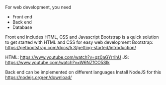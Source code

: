 For web development, you need 
- Front end
- Back end 
- Database

Front end includes HTML, CSS and Javascript
Bootstrap is a quick solution to get started with HTML and CSS for easy web development
Bootstrap: https://getbootstrap.com/docs/5.3/getting-started/introduction/

HTML: https://www.youtube.com/watch?v=qz0aGYrrlhU
JS: https://www.youtube.com/watch?v=W6NZfCO5SIk

Back end can be implemented on different languages
Install NodeJS for this
https://nodejs.org/en/download/


